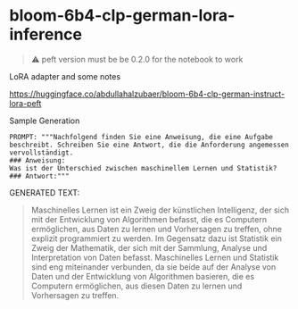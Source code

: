 # bloom-6b4-clp-german-lora-inference

> :warning: peft version must be be 0.2.0 for the notebook to work

LoRA adapter and some notes

https://huggingface.co/abdullahalzubaer/bloom-6b4-clp-german-instruct-lora-peft

Sample Generation

```
PROMPT: """Nachfolgend finden Sie eine Anweisung, die eine Aufgabe beschreibt. Schreiben Sie eine Antwort, die die Anforderung angemessen vervollständigt.
### Anweisung:
Was ist der Unterschied zwischen maschinellem Lernen und Statistik?
### Antwort:"""
```
GENERATED TEXT: 
>Maschinelles Lernen ist ein Zweig der künstlichen Intelligenz, der sich mit der Entwicklung von Algorithmen befasst, die es Computern ermöglichen, aus Daten zu lernen und Vorhersagen zu treffen, ohne explizit programmiert zu werden. Im Gegensatz dazu ist Statistik ein Zweig der Mathematik, der sich mit der Sammlung, Analyse und Interpretation von Daten befasst. Maschinelles Lernen und Statistik sind eng miteinander verbunden, da sie beide auf der Analyse von Daten und der Entwicklung von Algorithmen basieren, die es Computern ermöglichen, aus diesen Daten zu lernen und Vorhersagen zu treffen.

